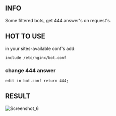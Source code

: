 <h2>INFO</h2>
<p>Some filtered bots, get 444 answer's on request's.</p>

<h2>HOT TO USE</h2>
<p>in your sites-available conf's add:</p>
<code>include /etc/nginx/bot.conf</code>

<h3>change 444 answer</h3>
<code>edit in bot.conf return 444;</code>

<h2>RESULT</h2>

![Screenshot_6](https://user-images.githubusercontent.com/12657938/218886145-c53c09be-836b-44c2-9642-eb1c0c10f00b.png)
